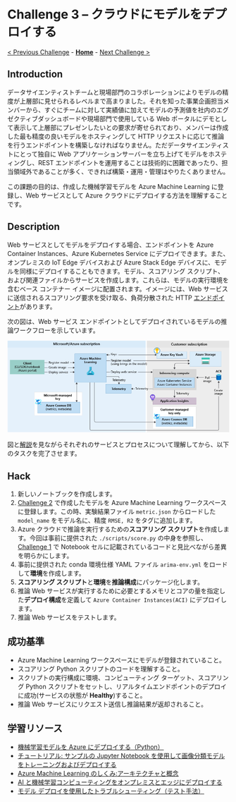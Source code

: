 # Challenge 3 – クラウドにモデルをデプロイする

[< Previous Challenge](./Challenge-02.md) - **[Home](./README.md)** - [Next Challenge >](./Challenge-04.md)

## Introduction
データサイエンティストチームと現場部門のコラボレーションによりモデルの精度が上層部に見せられるレベルまで高まりました。それを知った事業企画担当メンバーから、すぐにチームに対して実績値に加えてモデルの予測値を社内のエグゼクティブダッシュボードや現場部門で使用している Web ポータルにデモとして表示して上層部にプレゼンしたいとの要求が寄せられており、メンバーは作成した最も精度の良いモデルをホスティングして HTTP リクエストに応じて推論を行うエンドポイントを構築しなければなりません。ただデータサイエンティストにとって独自に Web アプリケーションサーバーを立ち上げてモデルをホスティングし、REST エンドポイントを運用することは技術的に困難であったり、担当領域外であることが多く、できれば構築・運用・管理はやりたくありません。

この課題の目的は、作成した機械学習モデルを Azure Machine Learning に登録し、Web サービスとして Azure クラウドにデプロイする方法を理解することです。

## Description

Web サービスとしてモデルをデプロイする場合、エンドポイントを Azure Container Instances、Azure Kubernetes Service にデプロイできます。また、オンプレミスの IoT Edge デバイスおよび Azure Stack Edge デバイスに、モデルを同様にデプロイすることもできます。モデル、スコアリング スクリプト、および関連ファイルからサービスを作成します。これらは、モデルの実行環境を含むベース コンテナー イメージに配置されます。イメージには、Web サービスに送信されるスコアリング要求を受け取る、負荷分散された HTTP [エンドポイント](https://docs.microsoft.com/azure/machine-learning/concept-azure-machine-learning-architecture#endpoints)があります。

次の図は、Web サービス エンドポイントとしてデプロイされているモデルの推論ワークフローを示しています。

![モデルの推論ワークフロー](./images/003.png)

図と[解説](https://docs.microsoft.com/azure/machine-learning/v1/concept-azure-machine-learning-architecture#web-service-endpoint)を見ながらそれぞれのサービスとプロセスについて理解してから、以下のタスクを完了させます。

## Hack
1. 新しいノートブックを作成します。
1. [Challenge 2](./Challenge-02.md) で作成したモデルを Azure Machine Learning ワークスペースに登録します。この時、実験結果ファイル `metric.json` からロードした `model_name` をモデル名に、精度 `RMSE, R2` をタグに追加します。
1. Azure クラウドで推論を実行するための**スコアリング スクリプト**を作成します。今回は事前に提供された `./scripts/score.py` の中身を参照し、[Challenge 1](./Challenge-01.md) で Notebook セルに記載されているコードと見比べながら差異を明らかにします。
1. 事前に提供された conda 環境仕様 YAML ファイル `arima-env.yml` をロードして**環境**を作成します。
1. **スコアリング スクリプト**と**環境**を**推論構成**にパッケージ化します。
1. 推論 Web サービスが実行するために必要とするメモリとコアの量を指定した**デプロイ構成**を定義して `Azure Container Instances(ACI)` にデプロイします。
1. 推論 Web サービスをテストします。


## 成功基準
- Azure Machine Learning ワークスペースにモデルが登録されていること。
- スコアリング Python スクリプトのコードを理解すること。
- スクリプトの実行構成に環境、コンピューティング ターゲット、スコアリング Python スクリプトをセットし、リアルタイムエンドポイントのデプロイに成功(サービスの状態が **Healthy**)すること。
- 推論 Web サービスにリクエスト送信し推論結果が返却されること。


## 学習リソース
 - [機械学習モデルを Azure にデプロイする（Python）](https://docs.microsoft.com/azure/machine-learning/how-to-deploy-and-where?tabs=python)
 - [チュートリアル: サンプルの Jupyter Notebook を使用して画像分類モデルをトレーニングおよびデプロイする](https://docs.microsoft.com/azure/machine-learning/tutorial-train-deploy-notebook)
 - [Azure Machine Learning のしくみ:アーキテクチャと概念](https://docs.microsoft.com/azure/machine-learning/v1/concept-azure-machine-learning-architecture)
 - [AI と機械学習コンピューティングをオンプレミスとエッジにデプロイする](https://docs.microsoft.com/azure/architecture/hybrid/deploy-ai-ml-azure-stack-edge)
 - [モデル デプロイを使用したトラブルシューティング（テスト手法）](https://docs.microsoft.com/azure/machine-learning/how-to-troubleshoot-deployment-local#debug-locall)